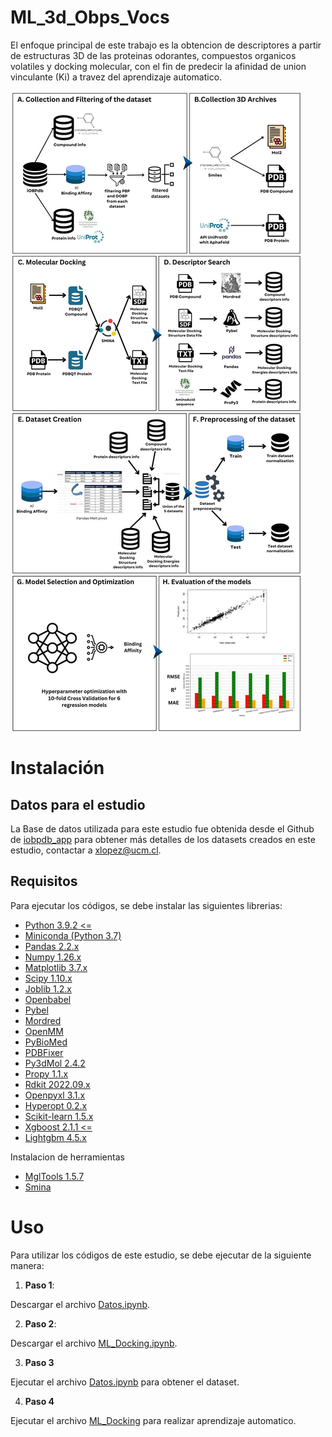 # ML_3d_Obps_Vocs

El enfoque principal de este trabajo es la obtencion de descriptores a partir de estructuras 3D de las proteinas odorantes, compuestos organicos volatiles y docking molecular, con el fin de predecir la afinidad de union vinculante (Ki) a travez del aprendizaje automatico.

![Figure](https://github.com/Nfern98/ML_3d_Obps_Vocs/blob/main/workflow/workflow2.jpg)

# Instalación

## Datos para el estudio

La Base de datos utilizada para este estudio fue obtenida desde el Github de  [iobpdb_app](https://github.com/sshuklz/iobpdb_app.git) para obtener más detalles de los datasets creados en este estudio, contactar a xlopez@ucm.cl.
## Requisitos

Para ejecutar los códigos, se debe instalar las siguientes librerias:


*   [Python 3.9.2 <=](https://www.python.org/downloads/)
*   [Miniconda (Python 3.7)](https://repo.anaconda.com/miniconda/Miniconda3-py37_4.12.0-Linux-x86_64.sh)
*   [Pandas 2.2.x](https://pandas.pydata.org/docs/getting_started/install.html)
*   [Numpy 1.26.x](https://numpy.org/install/)
*   [Matplotlib 3.7.x](https://matplotlib.org/3.7.0/)
*   [Scipy 1.10.x](https://scipy.org/install/)
*   [Joblib 1.2.x](https://joblib.readthedocs.io/en/stable/installing.html)
*   [Openbabel](https://pypi.org/project/openbabel/)
*   [Pybel](https://open-babel.readthedocs.io/en/latest/UseTheLibrary/Python_Pybel.html)
*   [Mordred](https://github.com/mordred-descriptor/mordred)
*   [OpenMM](https://github.com/openmm/)
*   [PyBioMed](https://github.com/gadsbyfly/PyBioMed)
*   [PDBFixer](https://github.com/openmm/pdbfixer.git)
*   [Py3dMol 2.4.2](https://pypi.org/project/py3Dmol/)
*   [Propy 1.1.x](https://pypi.org/project/propy3/)
*   [Rdkit 2022.09.x](https://www.rdkit.org/docs/Install.html)
*   [Openpyxl 3.1.x](https://openpyxl.readthedocs.io/en/stable/tutorial.html)
*   [Hyperopt 0.2.x](https://hyperopt.github.io/hyperopt/)
*   [Scikit-learn 1.5.x](https://scikit-learn.org/1.5/install.html)
*   [Xgboost 2.1.1 <=](https://xgboost.readthedocs.io/en/latest/install.html)
*   [Lightgbm 4.5.x](https://lightgbm.readthedocs.io/en/latest/Installation-Guide.html)

Instalacion de herramientas
*   [MglTools 1.5.7](https://ccsb.scripps.edu/download/532/)
*   [Smina](https://downloads.sourceforge.net/project/smina/smina.static)



# Uso

Para utilizar los códigos de este estudio, se debe ejecutar de la siguiente manera:

1. **Paso 1**:

Descargar el archivo [Datos.ipynb](https://github.com/Nfern98/ML_3d_Obps_Vocs/blob/main/Datos.ipynb).

2. **Paso 2**:

Descargar el archivo [ML_Docking.ipynb](https://github.com/Nfern98/ML_3d_Obps_Vocs/blob/main/ML_Docking.ipynb).

3. **Paso 3**

Ejecutar el archivo [Datos.ipynb](https://github.com/Nfern98/ML_3d_Obps_Vocs/blob/main/Datos.ipynb) para obtener el dataset.

4. **Paso 4**

Ejecutar el archivo [ML_Docking](https://github.com/Nfern98/ML_3d_Obps_Vocs/blob/main/ML_Docking.ipynb) para realizar aprendizaje automatico.